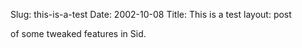 Slug: this-is-a-test
Date: 2002-10-08
Title: This is a test
layout: post

of some tweaked features in Sid.
